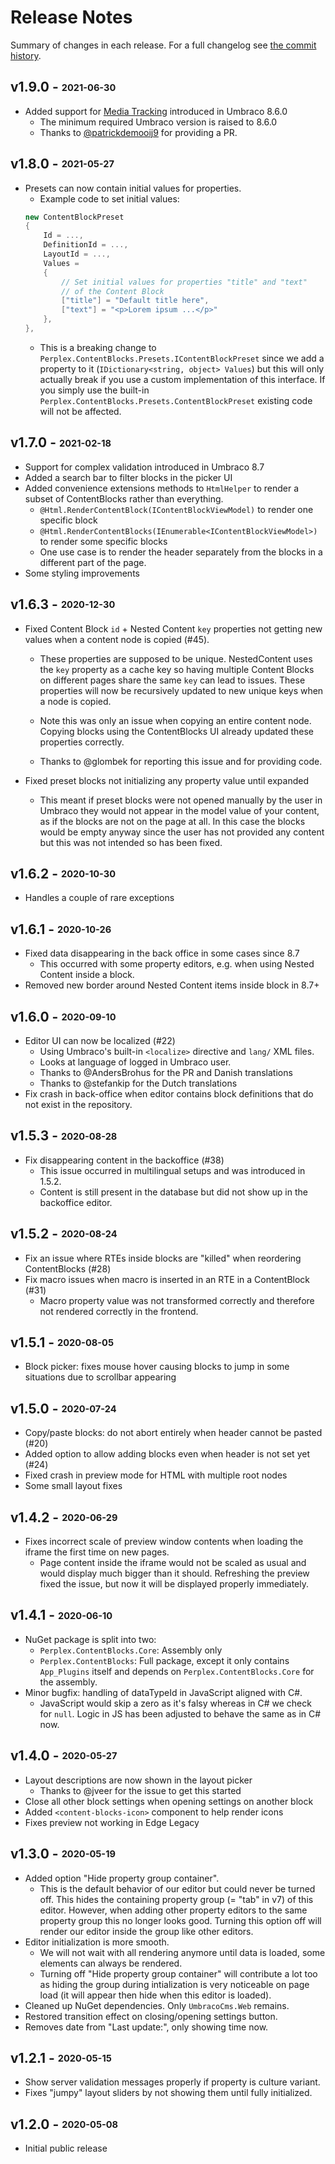 # Release Notes

Summary of changes in each release. For a full changelog see [the commit history](https://github.com/PerplexDigital/Perplex.ContentBlocks/commits/master).

## v1.9.0 - <sub><sup>2021-06-30</sup></sub>
- Added support for [Media Tracking](https://umbraco.com/blog/umbraco-86-release/#media) introduced in Umbraco 8.6.0
    - The minimum required Umbraco version is raised to 8.6.0
    - Thanks to [@patrickdemooij9](https://github.com/patrickdemooij9) for providing a PR.

## v1.8.0 - <sub><sup>2021-05-27</sup></sub>

-   Presets can now contain initial values for properties.
    - Example code to set initial values:
    ```csharp
    new ContentBlockPreset
    {
        Id = ...,
        DefinitionId = ...,
        LayoutId = ...,
        Values =
        {
            // Set initial values for properties "title" and "text"
            // of the Content Block
            ["title"] = "Default title here",
            ["text"] = "<p>Lorem ipsum ...</p>"
        },
    },
    ```
    - This is a breaking change to `Perplex.ContentBlocks.Presets.IContentBlockPreset` since we add a property to it (`IDictionary<string, object> Values`) but this will only actually break if you use a custom implementation of this interface. If you simply use the built-in `Perplex.ContentBlocks.Presets.ContentBlockPreset` existing code will not be affected.

## v1.7.0 - <sub><sup>2021-02-18</sup></sub>

-   Support for complex validation introduced in Umbraco 8.7
-   Added a search bar to filter blocks in the picker UI
-   Added convenience extensions methods to `HtmlHelper` to render a subset of ContentBlocks rather than everything.
    -   `@Html.RenderContentBlock(IContentBlockViewModel)` to render one specific block
    -   `@Html.RenderContentBlocks(IEnumerable<IContentBlockViewModel>)` to render some specific blocks
    -   One use case is to render the header separately from the blocks in a different part of the page.
-   Some styling improvements

## v1.6.3 - <sub><sup>2020-12-30</sup></sub>

-   Fixed Content Block `id` + Nested Content `key` properties not getting new values when a content node is copied (#45).

    -   These properties are supposed to be unique. NestedContent uses the `key` property as a cache key so having multiple Content Blocks on different pages share the same `key` can lead to issues. These properties will now be recursively updated to new unique keys when a node is copied.
    -   Note this was only an issue when copying an entire content node. Copying blocks using the ContentBlocks UI already updated these properties correctly.

    -   Thanks to @glombek for reporting this issue and for providing code.

-   Fixed preset blocks not initializing any property value until expanded
    -   This meant if preset blocks were not opened manually by the user in Umbraco they would not appear in the model value of your content, as if the blocks are not on the page at all. In this case the blocks would be empty anyway since the user has not provided any content but this was not intended so has been fixed.

## v1.6.2 - <sub><sup>2020-10-30</sup></sub>

-   Handles a couple of rare exceptions

## v1.6.1 - <sub><sup>2020-10-26</sup></sub>

-   Fixed data disappearing in the back office in some cases since 8.7
    -   This occurred with some property editors, e.g. when using Nested Content inside a block.
-   Removed new border around Nested Content items inside block in 8.7+

## v1.6.0 - <sub><sup>2020-09-10</sup></sub>

-   Editor UI can now be localized (#22)
    -   Using Umbraco's built-in `<localize>` directive and `lang/` XML files.
    -   Looks at language of logged in Umbraco user.
    -   Thanks to @AndersBrohus for the PR and Danish translations
    -   Thanks to @stefankip for the Dutch translations
-   Fix crash in back-office when editor contains block definitions that do not exist in the repository.

## v1.5.3 - <sub><sup>2020-08-28</sup></sub>

-   Fix disappearing content in the backoffice (#38)
    -   This issue occurred in multilingual setups and was introduced in 1.5.2.
    -   Content is still present in the database but did not show up in the backoffice editor.

## v1.5.2 - <sub><sup>2020-08-24</sup></sub>

-   Fix an issue where RTEs inside blocks are "killed" when reordering ContentBlocks (#28)
-   Fix macro issues when macro is inserted in an RTE in a ContentBlock (#31)
    -   Macro property value was not transformed correctly and therefore not rendered correctly in the frontend.

## v1.5.1 - <sub><sup>2020-08-05</sup></sub>

-   Block picker: fixes mouse hover causing blocks to jump in some situations due to scrollbar appearing

## v1.5.0 - <sub><sup>2020-07-24</sup></sub>

-   Copy/paste blocks: do not abort entirely when header cannot be pasted (#20)
-   Added option to allow adding blocks even when header is not set yet (#24)
-   Fixed crash in preview mode for HTML with multiple root nodes
-   Some small layout fixes

## v1.4.2 - <sub><sup>2020-06-29</sup></sub>

-   Fixes incorrect scale of preview window contents when loading the iframe the first time on new pages.
    -   Page content inside the iframe would not be scaled as usual and would display much bigger than it should. Refreshing the preview fixed the issue, but now it will be displayed properly immediately.

## v1.4.1 - <sub><sup>2020-06-10</sup></sub>

-   NuGet package is split into two:
    -   `Perplex.ContentBlocks.Core`: Assembly only
    -   `Perplex.ContentBlocks`: Full package, except it only contains `App_Plugins` itself and depends on `Perplex.ContentBlocks.Core` for the assembly.
-   Minor bugfix: handling of dataTypeId in JavaScript aligned with C#.
    -   JavaScript would skip a zero as it's falsy whereas in C# we check for `null`. Logic in JS has been adjusted to behave the same as in C# now.

## v1.4.0 - <sub><sup>2020-05-27</sup></sub>

-   Layout descriptions are now shown in the layout picker
    -   Thanks to @jveer for the issue to get this started
-   Close all other block settings when opening settings on another block
-   Added `<content-blocks-icon>` component to help render icons
-   Fixes preview not working in Edge Legacy

## v1.3.0 - <sub><sup>2020-05-19</sup></sub>

-   Added option "Hide property group container".
    -   This is the default behavior of our editor but could never be turned off. This hides the containing property group (= "tab" in v7) of this editor. However, when adding other property editors to the same property group this no longer looks good. Turning this option off will render our editor inside the group like other editors.
-   Editor initialization is more smooth.
    -   We will not wait with all rendering anymore until data is loaded, some elements can always be rendered.
    -   Turning off "Hide property group container" will contribute a lot too as hiding the group during intialization is very noticeable on page load (it will appear then hide when this editor is loaded).
-   Cleaned up NuGet dependencies. Only `UmbracoCms.Web` remains.
-   Restored transition effect on closing/opening settings button.
-   Removes date from "Last update:", only showing time now.

## v1.2.1 - <sub><sup>2020-05-15</sup></sub>

-   Show server validation messages properly if property is culture variant.
-   Fixes "jumpy" layout sliders by not showing them until fully initialized.

## v1.2.0 - <sub><sup>2020-05-08</sup></sub>

-   Initial public release
